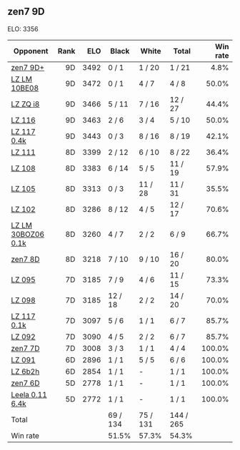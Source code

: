 ## zen7 9D ##

ELO: 3356

Opponent | Rank | ELO | Black | White | Total | Win rate
---------|-----:|----:|-------|-------|-------|-------:
[zen7 9D+](zen7%209D+.md) | 9D | 3492 | 0 / 1 | 1 / 20 | 1 / 21 | 4.8%
[LZ LM 10BE08](LZ%20LM%2010BE08.md) | 9D | 3472 | 0 / 1 | 4 / 7 | 4 / 8 | 50.0%
[LZ ZQ i8](LZ%20ZQ%20i8.md) | 9D | 3466 | 5 / 11 | 7 / 16 | 12 / 27 | 44.4%
[LZ 116](LZ%20116.md) | 9D | 3463 | 2 / 6 | 3 / 4 | 5 / 10 | 50.0%
[LZ 117 0.4k](LZ%20117%200.4k.md) | 9D | 3443 | 0 / 3 | 8 / 16 | 8 / 19 | 42.1%
[LZ 111](LZ%20111.md) | 8D | 3399 | 2 / 12 | 6 / 10 | 8 / 22 | 36.4%
[LZ 108](LZ%20108.md) | 8D | 3383 | 6 / 14 | 5 / 5 | 11 / 19 | 57.9%
[LZ 105](LZ%20105.md) | 8D | 3313 | 0 / 3 | 11 / 28 | 11 / 31 | 35.5%
[LZ 102](LZ%20102.md) | 8D | 3286 | 8 / 12 | 4 / 5 | 12 / 17 | 70.6%
[LZ LM 30BOZ06 0.1k](LZ%20LM%2030BOZ06%200.1k.md) | 8D | 3260 | 4 / 7 | 2 / 2 | 6 / 9 | 66.7%
[zen7 8D](zen7%208D.md) | 8D | 3218 | 7 / 10 | 9 / 10 | 16 / 20 | 80.0%
[LZ 095](LZ%20095.md) | 7D | 3185 | 7 / 9 | 4 / 6 | 11 / 15 | 73.3%
[LZ 098](LZ%20098.md) | 7D | 3185 | 12 / 18 | 2 / 2 | 14 / 20 | 70.0%
[LZ 117 0.1k](LZ%20117%200.1k.md) | 7D | 3097 | 5 / 6 | 1 / 1 | 6 / 7 | 85.7%
[LZ 092](LZ%20092.md) | 7D | 3090 | 4 / 5 | 2 / 2 | 6 / 7 | 85.7%
[zen7 7D](zen7%207D.md) | 7D | 3008 | 3 / 3 | 1 / 1 | 4 / 4 | 100.0%
[LZ 091](LZ%20091.md) | 6D | 2896 | 1 / 1 | 5 / 5 | 6 / 6 | 100.0%
[LZ 6b2h](LZ%206b2h.md) | 6D | 2854 | 1 / 1 | - | 1 / 1 | 100.0%
[zen7 6D](zen7%206D.md) | 5D | 2778 | 1 / 1 | - | 1 / 1 | 100.0%
[Leela 0.11 6.4k](Leela%200.11%206.4k.md) | 5D | 2772 | 1 / 1 | - | 1 / 1 | 100.0%
Total | | | 69 / 134 | 75 / 131 | 144 / 265 | 
Win rate| | | 51.5% | 57.3% | 54.3% | 
